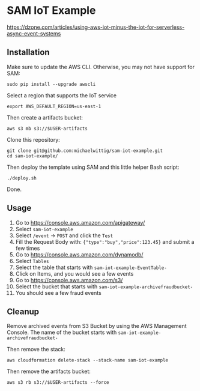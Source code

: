 # SAM IoT Example
https://dzone.com/articles/using-aws-iot-minus-the-iot-for-serverless-async-event-systems 


## Installation

Make sure to update the AWS CLI. Otherwise, you may not have support for SAM:

```
sudo pip install --upgrade awscli
```

Select a region that supports the IoT service

```
export AWS_DEFAULT_REGION=us-east-1
```

Then create a artifacts bucket:

```
aws s3 mb s3://$USER-artifacts
```

Clone this repository:

```
git clone git@github.com:michaelwittig/sam-iot-example.git
cd sam-iot-example/
```

Then deploy the template using SAM and this little helper Bash script:

```
./deploy.sh
```

Done.

## Usage

1. Go to https://console.aws.amazon.com/apigateway/ 
2. Select `sam-iot-example`
3. Select `/event` -> `POST` and click the `Test`
4. Fill the Request Body with: `{"type":"buy","price":123.45}` and submit a few times
5. Go to https://console.aws.amazon.com/dynamodb/
6. Select `Tables`
7. Select the table that starts with `sam-iot-example-EventTable-`
8. Click on Items, and you would see a few events
9. Go to https://console.aws.amazon.com/s3/
10. Select the bucket that starts with `sam-iot-example-archivefraudbucket-`
11. You should see a few fraud events

## Cleanup

Remove archived events from S3 Bucket by using the AWS Management Console. The name of the bucket starts with `sam-iot-example-archivefraudbucket-`

Then remove the stack:

```
aws cloudformation delete-stack --stack-name sam-iot-example
```

Then remove the artifacts bucket:

```
aws s3 rb s3://$USER-artifacts --force
```
